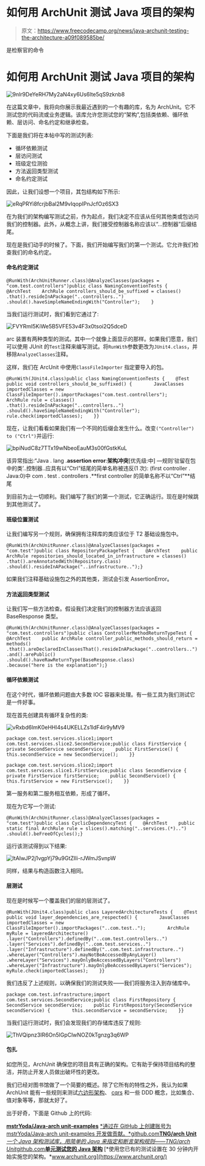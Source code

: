 # 如何用 ArchUnit 测试 Java 项目的架构

> 原文：<https://www.freecodecamp.org/news/java-archunit-testing-the-architecture-a09f089585be/>

是检察官的命令

# 如何用 ArchUnit 测试 Java 项目的架构

![9nlr9DeYeRH7My2aN4xy6Us6lte5qS9zknb8](img/6204e3a348590bf59b8d874f0405de7a.png)

在这篇文章中，我将向你展示我最近遇到的一个有趣的库，名为 ArchUnit。它不测试您的代码流或业务逻辑。该库允许您测试您的“架构”,包括类依赖、循环依赖、层访问、命名约定和继承检查。

下面是我们将在本帖中写的测试列表:

*   循环依赖测试
*   层访问测试
*   班级定位测验
*   方法返回类型测试
*   命名约定测试

因此，让我们设想一个项目，其包结构如下所示:

![eRqPRYi8fcrjbBal2M9vIqopIPnJcfOz6SX3](img/a86184b5fb4212b5b20265fafda9defa.png)

在为我们的架构编写测试之前，作为起点，我们决定不应该从任何其他类或包访问我们的控制器。此外，从概念上讲，我们接受控制器名称应该以“…控制器”后缀结尾。

现在是我们动手的时候了。下面，我们开始编写我们的第一个测试。它允许我们检查我们的命名约定。

#### **命名约定测试**

```
@RunWith(ArchUnitRunner.class)@AnalyzeClasses(packages = "com.test.controllers")public class NamingConventionTests {    @ArchTest    ArchRule controllers_should_be_suffixed = classes()            .that().resideInAPackage("..controllers..")            .should().haveSimpleNameEndingWith("Controller");    }
```

当我们运行测试时，我们看到它通过了:

![FVYRmI5KiWe5B5VFE53v4F3x0tsoi2Q5dceD](img/1ae28af61ea006eedb388ca88d388d92.png)

arc 装置有两种类型的测试。其中一个就像上面显示的那样。如果我们愿意，我们可以使用 JUnit 的`Test`注释来编写测试。将`RunWith`参数更改为`JUnit4.class`，并移除`AnalyzeClasses`注释。

这样，我们在 ArcUnit 中使用`ClassFileImporter` 指定要导入的包。

```
@RunWith(JUnit4.class)public class NamingConventionTests {    @Test    public void controllers_should_be_suffixed() {        JavaClasses importedClasses = new ClassFileImporter().importPackages("com.test.controllers");        ArchRule rule = classes()                .that().resideInAPackage("..controllers..")                .should().haveSimpleNameEndingWith("Controller");        rule.check(importedClasses);    }}
```

现在，让我们看看如果我们有一个不同的后缀会发生什么。改变`("Controller") to ("Ctrl")`并运行:

![bpiNudC8z7TTx19wNbeoEauM3s00fGstkKuL](img/36e72aa206e0f4c854be9b51568c96f9.png)

该异常指出:“Java . lang .**assertion error**:**架构冲突**[优先级:中] —规则‘驻留在包中的类’..控制器..应具有以“Ctrl”结尾的简单名称被违反(1 次):
(first controller . Java:0)中 com . test . controllers .**first controller 的简单名称不以“Ctrl”**结尾

到目前为止一切顺利。我们编写了我们的第一个测试，它正确运行。现在是时候跳到其他测试了。

#### **班级位置测试**

让我们编写另一个规则，确保拥有注释库的类应该位于 T2 基础设施包中。

```
@RunWith(ArchUnitRunner.class)@AnalyzeClasses(packages = "com.test")public class RepositoryPackageTest {    @ArchTest    public ArchRule repositories_should_located_in_infrastructure = classes()            .that().areAnnotatedWith(Repository.class)            .should().resideInAPackage("..infrastructure..");}
```

如果我们注释基础设施包之外的其他类，测试会引发 AssertionError。

#### **方法返回类型测试**

让我们写一些方法检查。假设我们决定我们的控制器方法应该返回 BaseResponse 类型。

```
@RunWith(ArchUnitRunner.class)@AnalyzeClasses(packages = "com.test.controllers")public class ControllerMethodReturnTypeTest {    @ArchTest    public ArchRule controller_public_methods_should_return = methods()            .that().areDeclaredInClassesThat().resideInAPackage("..controllers..")            .and().arePublic()            .should().haveRawReturnType(BaseResponse.class)            .because("here is the explanation");}
```

#### **循环依赖测试**

在这个时代，循环依赖问题由大多数 IOC 容器来处理。有一些工具为我们测试它是一件好事。

现在首先创建具有循环复杂性的类:

![vRxbd6lmK0eHHl4s4UKELLZs1ldF4ir9yMV9](img/888aa79dd7ce0e3174a2f798f223af2a.png)

```
package com.test.services.slice1;import com.test.services.slice2.SecondService;public class FirstService {    private SecondService secondService;    public FirstService() {        this.secondService = new SecondService();    }}
```

```
package com.test.services.slice2;import com.test.services.slice1.FirstService;public class SecondService {    private FirstService firstService;    public SecondService() {        this.firstService = new FirstService();    }}
```

第一服务和第二服务相互依赖，形成了循环。

现在为它写一个测试:

```
@RunWith(ArchUnitRunner.class)@AnalyzeClasses(packages = "com.test")public class CyclicDependencyTest {    @ArchTest    public static final ArchRule rule = slices().matching("..services.(*)..")            .should().beFreeOfCycles();}
```

运行该测试得到以下结果:

![ltAIwJP2j1vgpYj79u9GtZIIi-rJWmJSvnpW](img/7698469d5324951a06e67b02d6ae8273.png)

同样，结果与构造函数注入相同。

#### **层测试**

现在是时候写一个覆盖我们的层的层测试了。

```
@RunWith(JUnit4.class)public class LayeredArchitectureTests {    @Test    public void layer_dependencies_are_respected() {        JavaClasses importedClasses = new ClassFileImporter().importPackages("..com.test..");        ArchRule myRule = layeredArchitecture()                .layer("Controllers").definedBy("..com.test.controllers..")                .layer("Services").definedBy("..com.test.services..")                .layer("Infrastructure").definedBy("..com.test.infrastructure..")                .whereLayer("Controllers").mayNotBeAccessedByAnyLayer()                .whereLayer("Services").mayOnlyBeAccessedByLayers("Controllers")                .whereLayer("Infrastructure").mayOnlyBeAccessedByLayers("Services");        myRule.check(importedClasses);    }}
```

我们违反了上述规则，以确保我们的测试失败——我们将服务注入到存储库中。

```
package com.test.infrastructure;import com.test.services.SecondService;public class FirstRepository {    SecondService secondService;    public FirstRepository(SecondService secondService) {        this.secondService = secondService;    }}
```

当我们运行测试时，我们会发现我们的存储库违反了规则:

![ThVQipnz3IR6On5lGpClwNOZ0kTgnzg3q6WP](img/3c67c556d46afc91afd846d119ef0c5a.png)

#### 包扎

如您所见，ArchUnit 确保您的项目具有正确的架构。它有助于保持项目结构的整洁，并防止开发人员做出破坏性的更改。

我们已经对图书馆做了一个简要的概述。除了它所有的特性之外，我认为如果 ArchUnit 能有一些规则来测试[六边形架构](https://blog.octo.com/en/hexagonal-architecture-three-principles-and-an-implementation-example/)、 [cqrs](https://docs.microsoft.com/tr-tr/azure/architecture/guide/architecture-styles/cqrs) 和一些 DDD 概念，比如集合、值对象等等，那就太好了。

出于好奇，下面是 Github 上的代码:

[**mstrYoda/Java-arch unit-examples**](https://github.com/mstrYoda/java-archunit-examples)
[*通过在 GitHub 上创建账号为 mstrYoda/Java-arch unit-examples 开发做贡献。*github.com](https://github.com/mstrYoda/java-archunit-examples)[**TNG/arch Unit**](https://github.com/TNG/ArchUnit)
[*一个 Java 架构测试库，用简单的 Java 来指定和断言架构规则——TNG/arch Unit*github.com](https://github.com/TNG/ArchUnit)[**单元测试您的 Java 架构**](https://www.archunit.org/)
[*使用您已有的测试设置在 30 分钟内开始实施您的架构。*www.archunit.org](https://www.archunit.org/)